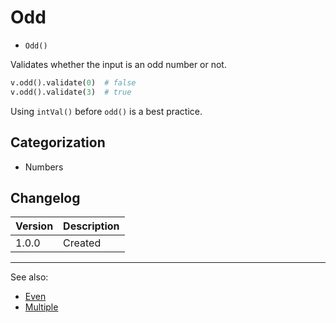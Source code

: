 # Odd

- `Odd()`

Validates whether the input is an odd number or not.

```python
v.odd().validate(0)  # false
v.odd().validate(3)  # true
```

Using `intVal()` before `odd()` is a best practice.

## Categorization

- Numbers

## Changelog

Version | Description
--------|-------------
  1.0.0 | Created

***
See also:

- [Even](Even.md)
- [Multiple](Multiple.md)